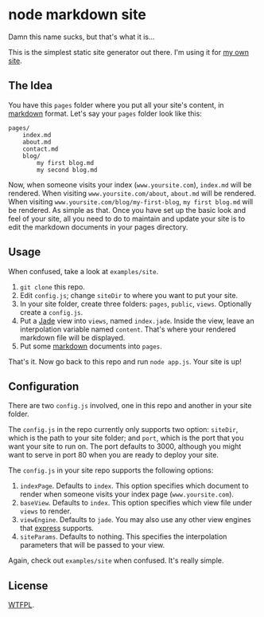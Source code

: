 # node markdown site

Damn this name sucks, but that's what it is...

This is the simplest static site generator out there.  I'm using it for [my own site](http://geekderek.com/).

## The Idea

You have this `pages` folder where you put all your site's content, in [markdown](http://daringfireball.net/projects/markdown/) format.  Let's say your `pages` folder look like this:

	pages/
		index.md
		about.md
		contact.md
		blog/
			my first blog.md
			my second blog.md

Now, when someone visits your index (`www.yoursite.com`), `index.md` will be rendered.  When visiting `www.yoursite.com/about`, `about.md` will be rendered.  When visiting `www.yoursite.com/blog/my-first-blog`, `my first blog.md` will be rendered.  As simple as that.  Once you have set up the basic look and feel of your site, all you need to do to maintain and update your site is to edit the markdown documents in your pages directory.

## Usage

When confused, take a look at `examples/site`.

1. `git clone` this repo.
2. Edit `config.js`; change `siteDir` to where you want to put your site.
3. In your site folder, create three folders: `pages`, `public`, `views`.  Optionally create a `config.js`.
4. Put a [Jade](https://github.com/visionmedia/jade) view into `views`, named `index.jade`.  Inside the view, leave an interpolation variable named `content`.  That's where your rendered markdown file will be displayed.
5. Put some [markdown](http://daringfireball.net/projects/markdown/) documents into `pages`.

That's it.  Now go back to this repo and run `node app.js`.  Your site is up!

## Configuration

There are two `config.js` involved, one in this repo and another in your site folder.

The `config.js` in the repo currently only supports two option: `siteDir`, which is the path to your site folder; and `port`, which is the port that you want your site to run on.  The port defaults to 3000, although you might want to serve in port 80 when you are ready to deploy your site.

The `config.js` in your site repo supports the following options:

1. `indexPage`.  Defaults to `index`.  This option specifies which document to render when someone visits your index page (`www.yoursite.com`).
2. `baseView`.  Defaults to `index`.  This option specifies which view file under `views` to render.
3. `viewEngine`.  Defaults to `jade`.  You may also use any other view engines that [express](http://expressjs.com/) supports.
4. `siteParams`.  Defaults to nothing.  This specifies the interpolation parameters that will be passed to your view.

Again, check out `examples/site` when confused.  It's really simple.

## License

[WTFPL](http://www.wtfpl.net/).